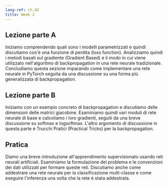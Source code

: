 ```yaml
---
lang-ref: ch.02
title: Week 2
---
```



## Lezione parte A

Iniziamo comprendendo quali sono i modelli parametrizzati e quindi discutiamo cos'è una funzione di perdita (loss function). Analizziamo quindi i metodi basati sul gradiente (Gradient Based) e il modo in cui viene utilizzato nell'algoritmo di backpropagation in una rete neurale tradizionale. Concludiamo questa sezione imparando come implementare una rete neurale in PyTorch seguita da una discussione su una forma più generalizzata di backpropagation.

## Lezione parte B

Iniziamo con un esempio concreto di backpropagation e discutiamo delle dimensioni delle matrici giacobine. Esaminiamo quindi vari moduli di rete neurale di base e calcoliamo i loro gradienti, seguiti da una breve discussione su softmax e logsoftmax. L'altro argomento di discussione in questa parte è Trucchi Pratici (Practical Tricks) per la backpropagation.


## Pratica

Diamo una breve introduzione all'apprendimento supervisionato usando reti neurali artificiali. Esaminiamo la formulazione del problema e le convenzioni dei dati utilizzati per formare queste reti. Discutiamo anche come addestrare una rete neurale per la classificazione multi-classe e come eseguire l'inferenza una volta che la rete è stata addestrata.
